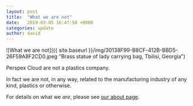 ```yaml
---
layout: post
title:  "What we are not"
date:   2019-03-05 16:47:58 +0000
categories: update
author: david
---
```


![What we are not]({{ site.baseurl }}/img/30138F99-B8CF-412B-BBD5-26F59A8F2CD0.jpeg "Brass statue of lady carrying bag, Tbilisi, Georgia")

Perspex Cloud are not a plastics company.

In fact we are not, in any way, related to the manufacturing industry of any kind, plastics or otherwise.

For details on what we _are_, please see [our about page](https://perspex.cloud/about "About Perspex Cloud").
